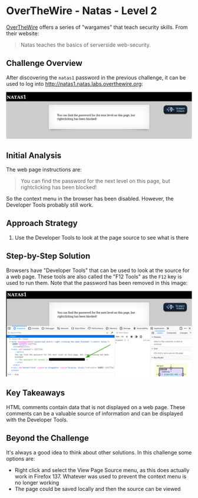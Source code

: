 # OverTheWire - Natas - Level 2

[OverTheWire](https://overthewire.org) offers a series of "wargames" that teach
security skills. From their website:

> Natas teaches the basics of serverside web-security.

## Challenge Overview

After discovering the `natas1` password in the previous challenge, it can be
used to log into http://natas1.natas.labs.overthewire.org:

![The main page](images/level_01/00_main_page.png)

## Initial Analysis

The web page instructions are:

> You can find the password for the next level on this page, but rightclicking
> has been blocked!

So the context menu in the browser has been disabled. However, the Developer
Tools probably still work.

## Approach Strategy

1. Use the Developer Tools to look at the page source to see what is there

## Step-by-Step Solution

Browsers have "Developer Tools" that can be used to look at the source for a web
page. These tools are also called the "F12 Tools" as the `F12` key is used to
run them. Note that the password has been removed in this image:

![Developer Tools (password removed)](images/level_01/01_developer_tools.png)

## Key Takeaways

HTML comments contain data that is not displayed on a web page. These comments
can be a valuable source of information and can be displayed with the Developer
Tools.

## Beyond the Challenge

It's always a good idea to think about other solutions. In this challenge some
options are:

- Right click and select the View Page Source menu, as this does actually work
  in Firefox 137. Whatever was used to prevent the context menu is no longer
  working
- The page could be saved locally and then the source can be viewed
